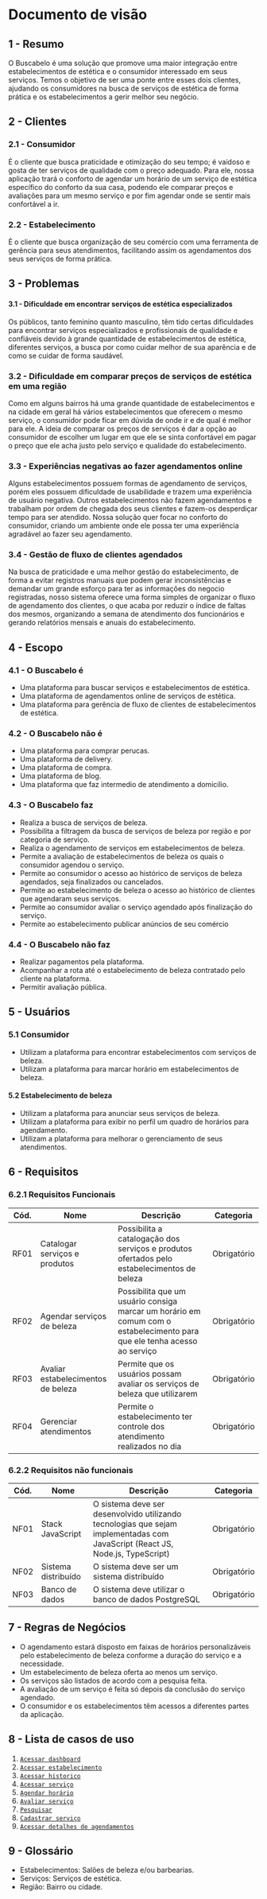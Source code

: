 # Documento de visão
 
## 1 - Resumo
 
O Buscabelo é uma solução que promove uma maior integração entre estabelecimentos de estética e o consumidor interessado em seus serviços. Temos o objetivo de ser uma ponte entre esses dois clientes, ajudando os consumidores na busca de serviços de estética de forma prática e os estabelecimentos a gerir melhor seu negócio.
 
## 2 - Clientes
 
### 2.1 - Consumidor
É o cliente que busca praticidade e otimização do seu tempo; é vaidoso e gosta de ter serviços de qualidade com o preço adequado. Para ele, nossa aplicação trará o conforto de agendar um horário de um serviço de estética específico do conforto da sua casa, podendo ele comparar preços e avaliações para um mesmo serviço e por fim agendar onde se sentir mais confortável a ir.
 
### 2.2 - Estabelecimento
É o cliente que busca organização de seu comércio com uma ferramenta de gerência para seus atendimentos, facilitando assim os agendamentos dos seus serviços de forma prática.
 
## 3 - Problemas
#### 3.1 - Dificuldade em encontrar serviços de estética especializados

Os públicos, tanto feminino quanto masculino, têm tido certas dificuldades para encontrar serviços especializados e profissionais de qualidade e confiáveis devido à grande quantidade de estabelecimentos de estética, diferentes serviços, a busca por como cuidar melhor de sua aparência e de como se cuidar de forma saudável.
 
### 3.2 - Dificuldade em comparar preços de serviços de estética em uma região
Como em alguns bairros há uma grande quantidade de estabelecimentos e na cidade em geral há vários estabelecimentos que oferecem o mesmo serviço, o consumidor pode ficar em dúvida de onde ir e de qual é melhor para ele. A ideia de comparar os preços de serviços é dar a opção ao consumidor de escolher um lugar em que ele se sinta confortável em pagar o preço que ele acha justo pelo serviço e qualidade do estabelecimento.
 
### 3.3 - Experiências negativas ao fazer agendamentos online
Alguns estabelecimentos possuem formas de agendamento de serviços, porém eles possuem dificuldade de usabilidade e trazem uma experiência de usuário negativa. Outros estabelecimentos não fazem agendamentos e trabalham por ordem de chegada dos seus clientes e fazem-os desperdiçar tempo para ser atendido. Nossa solução quer focar no conforto do consumidor, criando um ambiente onde ele possa ter uma experiência agradável ao fazer seu agendamento.

### 3.4 - Gestão de fluxo de clientes agendados
Na busca de praticidade e uma melhor gestão do estabelecimento, de forma a evitar registros manuais que podem gerar inconsistências e demandar um grande esforço para ter as informações do negocio registradas, nosso sistema oferece uma forma simples de organizar o fluxo de agendamento dos clientes, o que acaba por reduzir o índice de faltas dos mesmos, organizando a semana de atendimento dos funcionários e gerando relatórios mensais e anuais do estabelecimento.
 
## 4 - Escopo
### 4.1 - O Buscabelo é
- Uma plataforma para buscar serviços e estabelecimentos de estética.
- Uma plataforma de agendamentos online de serviços de estética.
- Uma plataforma para gerência de fluxo de clientes de estabelecimentos de estética.
 
### 4.2 - O Buscabelo não é
- Uma plataforma para comprar perucas.
- Uma plataforma de delivery.
- Uma plataforma de compra.
- Uma plataforma de blog.
- Uma plataforma que faz intermedio de atendimento a domicilio.
 
### 4.3 - O Buscabelo faz
- Realiza a busca de serviços de beleza.
- Possibilita a filtragem da busca de serviços de beleza por região e por categoria de serviço.
- Realiza o agendamento de serviços em estabelecimentos de beleza.
- Permite a avaliação de estabelecimentos de beleza os quais o consumidor agendou o serviço.
- Permite ao consumidor o acesso ao histórico de serviços de beleza agendados, seja finalizados ou cancelados.
- Permite ao estabelecimento de beleza o acesso ao histórico de clientes que agendaram seus serviços.
- Permite ao consumidor avaliar o serviço agendado após finalização do serviço. 
- Permite ao estabelecimento publicar anúncios de seu comércio

### 4.4 - O Buscabelo não faz
- Realizar pagamentos pela plataforma.
- Acompanhar a rota até o estabelecimento de beleza contratado pelo cliente na plataforma.
- Permitir avaliação pública.
 
## 5 - Usuários
### 5.1 Consumidor
- Utilizam a plataforma para encontrar estabelecimentos com serviços de beleza.
- Utilizam a plataforma para marcar horário em estabelecimentos de beleza.
 
#### 5.2 Estabelecimento de beleza
- Utilizam a plataforma para anunciar seus serviços de beleza.
- Utilizam a plataforma para exibir no perfil um quadro de horários para agendamento.
- Utilizam a plataforma para melhorar o gerenciamento de seus atendimentos.
 
## 6 - Requisitos
### 6.2.1 Requisitos Funcionais
| Cód. | Nome | Descrição | Categoria |
| -------- | -------- | -------- | -------- |
| RF01 | Catalogar serviços e produtos | Possibilita a catalogação dos serviços e produtos ofertados pelo estabelecimentos de beleza | Obrigatório
| RF02 | Agendar serviços de beleza | Possibilita que um usuário consiga marcar um horário em comum com o estabelecimento para que ele tenha acesso ao serviço | Obrigatório
| RF03 | Avaliar estabelecimentos de beleza | Permite que os usuários possam avaliar os serviços de beleza que utilizarem |  Obrigatório
| RF04 | Gerenciar atendimentos | Permite o estabelecimento ter controle dos atendimento realizados no dia | Obrigatório
 
### 6.2.2 Requisitos não funcionais
| Cód. | Nome | Descrição | Categoria |
| -------- | -------- | -------- | -------- |
| NF01 | Stack JavaScript | O sistema deve ser desenvolvido utilizando tecnologias que sejam implementadas com JavaScript (React JS, Node.js, TypeScript)  | Obrigatório |
| NF02 | Sistema distribuído | O sistema deve ser um sistema distribuído | Obrigatório |
| NF03 | Banco de dados | O sistema deve utilizar o banco de dados PostgreSQL | Obrigatório |
 
## 7 - Regras de Negócios
- O agendamento estará disposto em faixas de horários personalizáveis pelo estabelecimento de beleza conforme a duração do serviço e a necessidade.
- Um estabelecimento de beleza oferta ao menos um serviço.
- Os serviços são listados de acordo com a pesquisa feita.
- A avaliação de um serviço é feita só depois da conclusão do serviço agendado.
- O consumidor e os estabelecimentos têm acessos a diferentes partes da aplicação.

## 8 - Lista de casos de uso

1. [`Acessar dashboard`](casos_de_uso/acessarDashboard.md)
1. [`Acessar estabelecimento`](casos_de_uso/acessarEstabelecimento.md)
1. [`Acessar historico`](casos_de_uso/acessarHistorico.md)
1. [`Acessar serviço`](casos_de_uso/acessarServico.md)
1. [`Agendar horário`](casos_de_uso/agendarHorario.md)
1. [`Avaliar serviço`](casos_de_uso/avaliarServico.md)
1. [`Pesquisar`](casos_de_uso/buscarEstabelecimentoServico.md)
1. [`Cadastrar serviço`](casos_de_uso/cadastrarServico.md)
1. [`Acessar detalhes de agendamentos`](casos_de_uso/detalheAgendamento.md)
 
## 9 - Glossário
- Estabelecimentos: Salões de beleza e/ou barbearias.
- Serviços: Serviços de estética.
- Região: Bairro ou cidade.
 